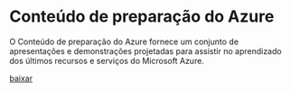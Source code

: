 <div>
<h1>Conteúdo de preparação do Azure</h1>
<p>O Conteúdo de preparação do Azure fornece um conjunto de apresentações e demonstrações projetadas para assistir no aprendizado dos últimos recursos e serviços do Microsoft Azure.</p>
<p><a href="http://go.microsoft.com/fwlink/p/?LinkId=331133" class="solution-cta-link light-font arrowbtn green">baixar</a></p>
</div>

<!---HONumber=August15_HO6-->